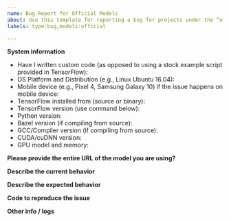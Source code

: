 ```yaml
---
name: Bug Report for Official Models
about: Use this template for reporting a bug for projects under the “official” folder
labels: type:bug,models:official

---
```

<!--
Please make sure that this is a bug. 

As per our GitHub Policy (https://github.com/tensorflow/models/blob/master/ISSUES.md), we only address code bugs, documentation issues, and feature requests on GitHub.

Please go to Stack Overflow (http://stackoverflow.com/questions/tagged/tensorflow-model-garden) for help and support.
-->

**System information**
- Have I written custom code (as opposed to using a stock example script provided in TensorFlow):
- OS Platform and Distribution (e.g., Linux Ubuntu 16.04):
- Mobile device (e.g., Pixel 4, Samsung Galaxy 10) if the issue happens on mobile device:
- TensorFlow installed from (source or binary):
- TensorFlow version (use command below):
- Python version:
- Bazel version (if compiling from source):
- GCC/Compiler version (if compiling from source):
- CUDA/cuDNN version:
- GPU model and memory:

<!-- 
You can collect some of this information using our environment capture (https://github.com/tensorflow/tensorflow/tree/master/tools/tf_env_collect.sh)
You can also obtain the TensorFlow version with: 

1. TensorFlow 1.0
`python -c "import tensorflow as tf; print(tf.GIT_VERSION, tf.VERSION)"` 

2. TensorFlow 2.0
`python -c "import tensorflow as tf; print(tf.version.GIT_VERSION, tf.version.VERSION)"`
-->

**Please provide the entire URL of the model you are using?**
<!-- (e.g., https://github.com/tensorflow/models/tree/master/official/nlp/bert) -->

**Describe the current behavior**

**Describe the expected behavior**

**Code to reproduce the issue**
<!-- Provide a reproducible test case that is the bare minimum necessary to generate the problem. -->

**Other info / logs**
<!-- Include any logs or source code that would be helpful to diagnose the problem. If including tracebacks, please include the full traceback. Large logs and files should be attached. -->
